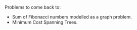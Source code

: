 Problems to come back to:

* Sum of Fibonacci numbers modelled as a graph problem.
* Minimum Cost Spanning Trees.
